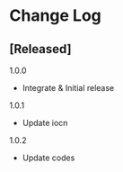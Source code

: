 # Change Log
## [Released]

1.0.0
- Integrate & Initial release

1.0.1
- Update iocn

1.0.2
- Update codes